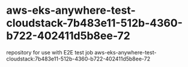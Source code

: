 # aws-eks-anywhere-test-cloudstack-7b483e11-512b-4360-b722-402411d5b8ee-72
repository for use with E2E test job aws-eks-anywhere-test-cloudstack:7b483e11-512b-4360-b722-402411d5b8ee-72
